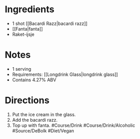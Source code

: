 # Ingredients
- 1 shot [[Bacardi Razz|bacardi razz]]
- [[Fanta|fanta]]
- Raket-ijsje
# Notes
- 1 serving
- Requirements: [[Longdrink Glass|longdrink glass]]
- Contains 4.27% ABV
# Directions
1. Put the ice cream in the glass.
2. Add the bacardi razz.
3. Top up with fanta.
#Course/Drink #Course/Drink/Alcoholic #Source/DeBolk #Diet/Vegan 